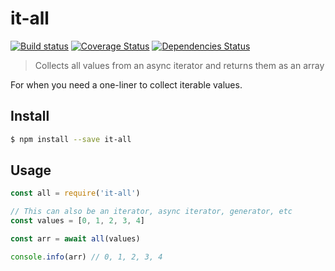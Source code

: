 # it-all

[![Build status](https://travis-ci.org/achingbrain/it.svg?branch=master)](https://travis-ci.org/achingbrain/it?branch=master) [![Coverage Status](https://coveralls.io/repos/github/achingbrain/it/badge.svg?branch=master)](https://coveralls.io/github/achingbrain/it?branch=master) [![Dependencies Status](https://david-dm.org/achingbrain/it/status.svg?path=packages/it-all)](https://david-dm.org/achingbrain/it?path=packages/it-all)

> Collects all values from an async iterator and returns them as an array

For when you need a one-liner to collect iterable values.

## Install

```sh
$ npm install --save it-all
```

## Usage

```javascript
const all = require('it-all')

// This can also be an iterator, async iterator, generator, etc
const values = [0, 1, 2, 3, 4]

const arr = await all(values)

console.info(arr) // 0, 1, 2, 3, 4
```
